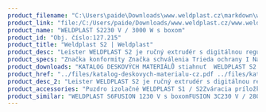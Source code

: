 ```yaml
---
product_filename: "C:\Users\paide\Downloads\www.weldplast.cz\markdown\weldplast-s2.md"
product_link: "file:/C:/Users/paide/Downloads/www.weldplast.cz/www.weldplast.cz/sk/weldplast-s2"
product_name: "WELDPLAST S2230 V / 3000 W s boxom"
product_id: "Obj. číslo:127.215"
product_title: "Weldplast S2 | Weldplast"
product_desc: "Leister WELDPLAST S2 je ručný extrudér s digitálnou reguláciou. Jeho vonkajší dizajn spĺňa najvyššie nároky na funkčnosť. Špeciálna verzia Leister S2 TPO zvára okrem PE / PP aj TPO.Nízka hlučnosť výkonná prevodovkaMožnosť prívodu drôtu z pravej alebo ľavej stranyVoľne nastaviteľná rukoväť bezuhlíkové dúchadloZváracie pätka otočná o 360 °Špeciálna verzia pre zváranie TPOOchrana motora pred spustením za studenaMožnosť samostatne nastaviť teplotu predohrevu a teplotu plastu"
product_specs: "Značka konformity Značka schválenia Trieda ochrany I NapätieV~230 PríkonW3000 FrekvenciaHz50 / 60 Rozmerymm450 x 98 x 260 (bez svařovací botky) Hmotnosťkg58 (bez kabelu) Druh certifikácieCCA Zvárací drôt (ø)mm3 nebo 4 Výtlak (HDPE ø 4)kg/h PE 10 - 23 PP 09 - 20  Výtlak (HDPE ø 3)kg/h PE 06 - 13 PP 05 - 12  Materiál PE-HD PE-LD PP Další materiály na vyžádání"
product_downloads: "KATALOG DESKOVÝCH MATERIÁLŮ stiahnuť  WELDPLAST S2 - manuál SK stiahnuť  Svařovací botky - WELDPLAST S2 PVC S4 S6 stiahnuť  WELDPLAST S2 PVC TPO - manuál CZ stiahnuť  WELDPLAST S2 - produktový list stiahnuť"
product_href: "../files/katalog-deskovych-materialu-cz.pdf ../files/katalog-deskovych-materialu-cz.pdf ../files/weldplast-s2-manual-sk-copy.pdf ../files/weldplast-s2-manual-sk-copy.pdf ../files/prehled-botek-weldplast-s2pvc-s4-s62.pdf ../files/prehled-botek-weldplast-s2pvc-s4-s62.pdf ../files/1293-weldplast-s2-pvc-tpo-manual-cz.pdf ../files/1293-weldplast-s2-pvc-tpo-manual-cz.pdf ../files/weldplast-s2-pvc-tpo-produktovy-list-leister.pdf ../files/weldplast-s2-pvc-tpo-produktovy-list-leister.pdf"
product_desc_2: "Leister WELDPLAST S2 je ručný extrudér s digitálnou reguláciou. Jeho vonkajší dizajn spĺňa najvyššie nároky na funkčnosť. Špeciálna verzia Leister S2 TPO zvára okrem PE / PP aj TPO.Nízka hlučnosť výkonná prevodovkaMožnosť prívodu drôtu z pravej alebo ľavej stranyVoľne nastaviteľná rukoväť bezuhlíkové dúchadloZváracie pätka otočná o 360 °Špeciálna verzia pre zváranie TPOOchrana motora pred spustením za studenaMožnosť samostatne nastaviť teplotu predohrevu a teplotu plastu"
product_accessories: "Puzdro izolačné WELDPLAST S1 / S2Zváracia príložka rohový zvar vnútorný 20 mm IAZváracia príložka rohový zvar vnútorný 14 mm IAZváracia príložka rohový zvar vonkajší 15 mm IAZváracia príložka rohový zvar vonkajší 10 mm IAZváracia príložka rohový zvar vonkajší 8 mm IAZváracia príložka preplátovací zvar 35 mm IAZváracia príložka preplátovací zvar 30 mm IAZváracia príložka preplátovací zvar 25 mm IAZváracia príložka V-zvar 30 mm IAZváracia príložka V-zvar 25 mm IAZváracia príložka V-zvar 20 mm a X-zvar 35-40 mm IAZváracia príložka V-zvar 15 mm a X-zvar 30 mm IAZváracia príložka V-zvar 12 mm a X-zvar 25 mm IAZváracia príložka V-zvar 8/10 mm a X-zvar 16 mm IAZváracia príložka V-zvar 5/6 mm a X-zvar 10/12 mm IAZváracia príložka K-zvar 30 mm IAZváracia príložka K-zvar 25 mm IAZváracia príložka K-zvar 20 mm IAZváracia príložka K-zvar 15 mm IAZváracia príložka K-zvar 5/6 mm IAZváracia príložka K-zvar 8/10 mm IAAdaptér uhlový 90 ° WELDPLAST S3Adaptér uhlový 45 ° WELDPLAST S3 WELDPLAST S6FUSION 1230 V s boxomFUSION 3C230 V / 2800 W vrátane boxuFUSION 3230 V / 3500 W zvárací drôt ø 3 - 4 mm prepravný box"
product_similar: "WELDPLAST S6FUSION 1230 V s boxomFUSION 3C230 V / 2800 W vrátane boxuFUSION 3230 V / 3500 W zvárací drôt ø 3 - 4 mm prepravný box"
---
```

